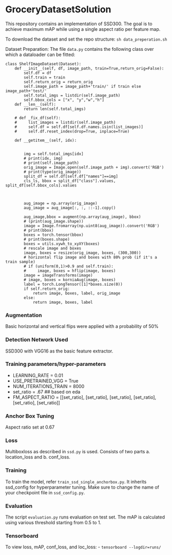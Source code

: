 # GroceryDatasetSolution
This repository contains an implementation of SSD300.
The goal is to achieve maximum mAP while using a single aspect ratio per feature map. 

To download the dataset and set the repo structure: `sh data_preperation.sh`
 


Dataset Preparation: The file `data.py` contains the following class over which a dataloader can be fitted:



```
class ShelfImageDataset(Dataset):
    def __init__(self, df, image_path, train=True,return_orig=False):
        self.df = df
        self.train = train
        self.return_orig = return_orig
        self.image_path = image_path+'train/' if train else image_path+'test/'
        self.total_imgs = listdir(self.image_path)
        self.bbox_cols = ["x", "y","w","h"]
    def __len__(self):
        return len(self.total_imgs)

    # def _fix_df(self):
    #     list_images = listdir(self.image_path)
    #     self.df = self.df[self.df.names.isin(list_images)]
    #     self.df.reset_index(drop=True, inplace=True)
        
    def __getitem__(self, idx):

        
        img = self.total_imgs[idx]
        # print(idx, img)
        # print(self.image_path)
        orig_image = Image.open(self.image_path + img).convert('RGB')
        # print(type(orig_image))
        split_df = self.df[self.df["names"]==img]
        cls_ls, bbox = split_df["class"].values, split_df[self.bbox_cols].values
        


        aug_image = np.array(orig_image)
        aug_image = aug_image[:, :, ::-1].copy()

        aug_image,bbox = augment(np.array(aug_image), bbox)
        # (print(aug_image.shape))
        image = Image.fromarray(np.uint8(aug_image)).convert('RGB')
        # print(bbox)
        boxes = torch.tensor(bbox)
        # print(boxes.shape)
        boxes = utils.xywh_to_xyXY(boxes)
        # rescale image and boxes
        image, boxes = resize(orig_image, boxes, (300,300))
        # horizontal flip image and boxes with 80% prob (if it's a train sample)
        # if (uniform(0,1)>0.9 and self.train):
        #     image, boxes = hflip(image, boxes)
        image = imageTransforms(image)
        # image, boxes = korniaAug(image, boxes)
        label = torch.LongTensor([1]*boxes.size(0))
        if self.return_orig:
            return image, boxes, label, orig_image
        else:
            return image, boxes, label

```


### Augmentation
Basic horizontal and vertical flips were applied with a probability of 50%


### Detection Network Used

SSD300 with VGG16 as the basic feature extractor.

### Training parameters/hyper-parameters

- LEARNING_RATE = 0.01
- USE_PRETRAINED_VGG = True
- NUM_ITERATIONS_TRAIN = 8000 
- set_ratio = .67 ## based on eda 
- FM_ASPECT_RATIO = [[set_ratio],
                        [set_ratio],
                        [set_ratio],
                        [set_ratio],
                        [set_ratio],
                        [set_ratio]]

### Anchor Box Tuning
Aspect ratio set at 0.67

### Loss
Multiboxloss as described in `ssd.py` is used. Consists of two parts a. location_loss and b. conf_loss.

### Training
To train the model, refer `train_ssd_single_anchorbox.py`.
It inherits ssd_config for hyperparameter tuning. Make sure to change the name of your checkpoint file in `ssd_config.py`. 


### Evaluation

The script `evaluation.py` runs evaluation on test set. The mAP is calculated using various threshold starting from 0.5 to 1.


### Tensorboard
To view loss, mAP, conf_loss, and loc_loss:
    - `tensorboard --logdir=runs/`